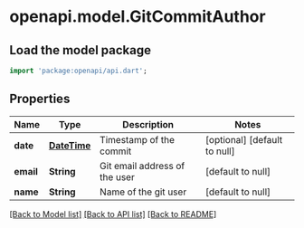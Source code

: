 # openapi.model.GitCommitAuthor

## Load the model package
```dart
import 'package:openapi/api.dart';
```

## Properties
Name | Type | Description | Notes
------------ | ------------- | ------------- | -------------
**date** | [**DateTime**](DateTime.md) | Timestamp of the commit | [optional] [default to null]
**email** | **String** | Git email address of the user | [default to null]
**name** | **String** | Name of the git user | [default to null]

[[Back to Model list]](../README.md#documentation-for-models) [[Back to API list]](../README.md#documentation-for-api-endpoints) [[Back to README]](../README.md)


